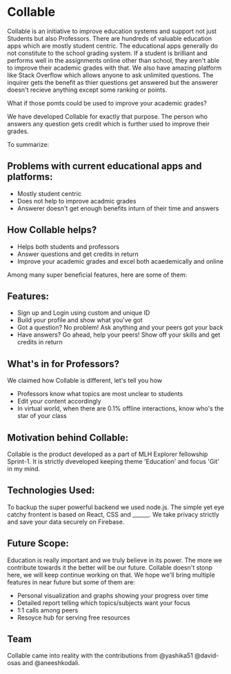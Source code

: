 # Collable

Collable is an initiative to improve education systems and support not just Students but also Professors. 
There are hundreds of valuable education apps which are mostly student centric. The educational apps generally do not constitute to the school grading system. If a student is brilliant and performs well in the assignments online other than school, they aren't able to improve their academic grades with that. We also have amazing platform like Stack Overflow which allows anyone to ask unlimited questions. The inquirer gets the benefit as thier questions get answered but the answerer doesn't recieve anything except some ranking or points. 

What if those pomts could be used to improve your academic grades?

We have developed Collable for exactly that purpose. The person who answers any question gets credit which is further used to improve their grades. 

To summarize:

## Problems with current educational apps and platforms:

* Mostly student centric
* Does not help to improve acadmic grades
* Answerer doesn't get enough benefits inturn of their time and answers

## How Collable helps?

* Helps both students and professors
* Answer questions and get credits in return
* Improve your academic grades and excel both acaedemically and online

Among many super beneficial features, here are some of them:

## Features:

* Sign up and Login using custom and unique ID
* Build your profile and show what you've got
* Got a question? No problem! Ask anything and your peers got your back
* Have answers? Go ahead, help your peers! Show off your skills and get credits in return


## What's in for Professors?

We claimed how Collable is different, let's tell you how

* Professors know what topics are most unclear to students
* Edit your content accordingly
* In virtual world, when there are 0.1% offline interactions, know who's the star of your class

## Motivation behind Collable:

Collable is the product developed as a part of MLH Explorer fellowship Sprint-1. It is strictly dveveloped keeping theme 'Education' and focus 'Git' in my mind.

## Technologies Used:

To backup the super powerful backend we used node.js. The simple yet eye catchy frontent is based on React, CSS and ______. We take privacy strictly and save your data securely on Firebase. 

## Future Scope: 

Education is really important and we truly believe in its power. The more we contribute towards it the better will be our future. Collable doesn't stonp here, we will keep continue working on that. We hope we'll bring multiple features in near future but some of them are:

* Personal visualization and graphs showing your progress over time
* Detailed report telling which topics/subjects want your focus
* 1:1 calls among peers
* Resoyce hub for serving free resources

## Team

Collable came into reality with the contributions from @yashika51 @david-osas and @aneeshkodali. 














